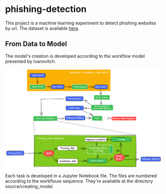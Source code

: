 # phishing-detection

This project is a machine learning experiment to detect phishing websites by url.
The dataset is available [here](https://data.mendeley.com/datasets/c2gw7fy2j4/3).

## From Data to Model

The model's creation is developed according to the workflow model presented by Ivanovitch.

![Ivanovitch's Model](images/ivanovicth_workflow.png)

Each task is developed in a Jupyter Notebook file. The files are numbered according to the workflouw sequence. They're avaliable at the directory source/creating_model.